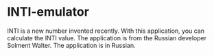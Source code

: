 # INTI-emulator
INTI is a new number invented recently. With this application, you can calculate the INTI value. The application is from the Russian developer Solment Walter. The application is in Russian.
